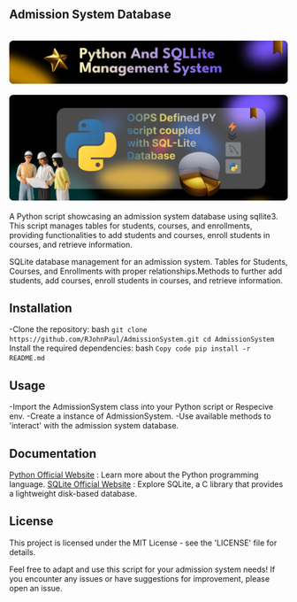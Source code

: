 
## Admission System Database

<div align="center">
  <br>
      <img src="https://github.com/RJohnPaul/student-admission-management-system.py/blob/da7ee9c07bac2d31707f0f7b773a9d254a04bf2b/Banner_PY.png" alt="Project Banner">
  </br>
</div>

<div align="center">
  <br>
      <img src="https://github.com/RJohnPaul/student-admission-management-system.py/blob/0eaec1a58baa3e9b08e56d9d0067cfb6618d104d/Banner_PY_2.png" alt="Project Banner">
  </br>
</div>

<br/>
A Python script showcasing an admission system database using sqllite3. This script manages tables for students, courses, and enrollments, providing functionalities to add students and courses, enroll students in courses, and retrieve information.

 SQLite database management for an admission system. Tables for Students, Courses, and Enrollments with proper relationships.Methods  to further add students, add courses, enroll students in courses, and retrieve information.

## Installation
-Clone the repository:
bash ```
git clone https://github.com/RJohnPaul/AdmissionSystem.git
cd AdmissionSystem
           ```
Install the required dependencies:
bash ```
Copy code
pip install -r README.md
     ```
## Usage
-Import the AdmissionSystem class into your Python script or Respecive env.
-Create a instance of AdmissionSystem.
-Use available methods to 'interact' with the admission system database.
## Documentation
[Python Official Website](https://www.python.org/) : Learn more about the Python programming language.
[SQLite Official Website](https://www.sqlite.org/index.html) : Explore SQLite, a C library that provides a lightweight disk-based database.

## License
This project is licensed under the MIT License - see the 'LICENSE' file for details.

 Feel free to adapt and use this script for your admission system needs! If you encounter any issues or have suggestions for improvement, please open an issue.
